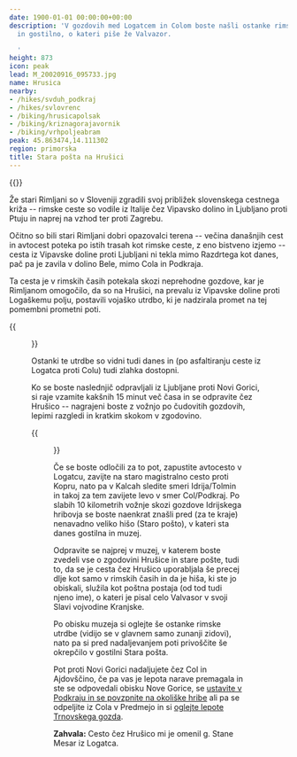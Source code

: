 ```yaml
---
date: 1900-01-01 00:00:00+00:00
description: 'V gozdovih med Logatcem in Colom boste našli ostanke rimske utrdbe,
  in gostilno, o kateri piše že Valvazor.

  '
height: 873
icon: peak
lead: M_20020916_095733.jpg
name: Hrusica
nearby:
- /hikes/svduh_podkraj
- /hikes/svlovrenc
- /biking/hrusicapolsak
- /biking/kriznagorajavornik
- /biking/vrhpoljeabram
peak: 45.863474,14.111302
region: primorska
title: Stara pošta na Hrušici
---
```

{{<hike-details>}}

Že stari Rimljani so v Sloveniji zgradili svoj približek slovenskega cestnega križa -- rimske ceste so vodile iz Italije čez Vipavsko dolino in Ljubljano proti Ptuju in naprej na vzhod ter proti Zagrebu.

Očitno so bili stari Rimljani dobri opazovalci terena -- večina današnjih cest in avtocest poteka po istih trasah kot rimske ceste, z eno bistveno izjemo -- cesta iz Vipavske doline proti Ljubljani ni tekla mimo Razdrtega kot danes, pač pa je zavila v dolino Bele, mimo Cola in Podkraja.

Ta cesta je v rimskih časih potekala skozi neprehodne gozdove, kar je Rimljanom omogočilo, da so na Hrušici, na prevalu iz Vipavske doline proti Logaškemu polju, postavili vojaško utrdbo, ki je nadzirala promet na tej pomembni prometni poti.

{{<figure src="M_20020916_095521.jpg" caption="Ostanki rimske utrdbe na Hrušici">}}

Ostanki te utrdbe so vidni tudi danes in (po asfaltiranju ceste iz Logatca proti Colu) tudi zlahka dostopni.

Ko se boste naslednjič odpravljali iz Ljubljane proti Novi Gorici, si raje vzamite kakšnih 15 minut več časa in se odpravite čez Hrušico -- nagrajeni boste z vožnjo po čudovitih gozdovih, lepimi razgledi in kratkim skokom v zgodovino.

{{<figure src="M_20020916_095450.jpg" caption="Pogled s Hrušice proti Logatcu">}}

Če se boste odločili za to pot, zapustite avtocesto v Logatcu, zavijte na staro magistralno cesto proti Kopru, nato pa v Kalcah sledite smeri Idrija/Tolmin in takoj za tem zavijete levo v smer Col/Podkraj. Po slabih 10 kilometrih vožnje skozi gozdove Idrijskega hribovja se boste naenkrat znašli pred (za te kraje) nenavadno veliko hišo (Staro pošto), v kateri sta danes gostilna in muzej.

Odpravite se najprej v muzej, v katerem boste zvedeli vse o zgodovini Hrušice in stare pošte, tudi to, da se je cesta čez Hrušico uporabljala še precej dlje kot samo v rimskih časih in da je hiša, ki ste jo obiskali, služila kot poštna postaja (od tod tudi njeno ime), o kateri je pisal celo Valvasor v svoji Slavi vojvodine Kranjske.

Po obisku muzeja si oglejte še ostanke rimske utrdbe (vidijo se v glavnem samo zunanji zidovi), nato pa si pred nadaljevanjem poti privoščite še okrepčilo v gostilni Stara pošta.

Pot proti Novi Gorici nadaljujete čez Col in Ajdovščino, če pa vas je lepota narave premagala in ste se odpovedali obisku Nove Gorice, se [ustavite v Podkraju in se povzpnite na okoliške hribe](../svduh_podkraj) ali pa se odpeljite iz Cola v Predmejo in si [oglejte lepote Trnovskega gozda](../kucelj).

**Zahvala:** Cesto čez Hrušico mi je omenil g. Stane Mesar iz Logatca.
